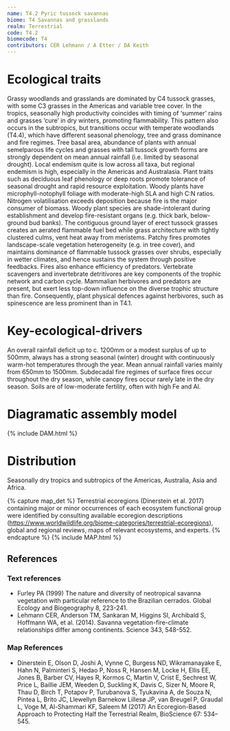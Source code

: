 ```yaml
---
name: T4.2 Pyric tussock savannas
biome: T4 Savannas and grasslands
realm: Terrestrial
code: T4.2
biomecode: T4
contributors: CER Lehmann / A Etter / DA Keith
---
```


# Ecological traits

 Grassy woodlands and grasslands are dominated by C4 tussock grasses, with some C3 grasses in the Americas and variable tree cover. In the tropics, seasonally high productivity coincides with timing of ‘summer’ rains and grasses ‘cure’ in dry winters, promoting flammability. This pattern also occurs in the subtropics, but transitions occur with temperate woodlands (T4.4), which have different seasonal phenology, tree and grass dominance and fire regimes. Tree basal area, abundance of plants with annual semelparous life cycles and grasses with tall tussock growth forms are strongly dependent on mean annual rainfall (i.e. limited by seasonal drought). Local endemism quite is low across all taxa, but regional endemism is high, especially in the Americas and Australasia. Plant traits such as deciduous leaf phenology or deep roots promote tolerance of seasonal drought and rapid resource exploitation. Woody plants have microphyll-notophyll foliage with moderate-high SLA and high C:N ratios. Nitrogen volatilisation exceeds deposition because fire is the major consumer of biomass. Woody plant species are shade-intolerant during establishment and develop fire-resistant organs (e.g. thick bark, below-ground bud banks). The contiguous ground layer of erect tussock grasses creates an aerated flammable fuel bed while grass architecture with tightly clustered culms, vent heat away from meristems. Patchy fires promotes landscape-scale vegetation heterogeneity (e.g. in tree cover), and maintains dominance of flammable tussock grasses over shrubs, especially in wetter climates, and hence sustains the system through positive feedbacks.  Fires also enhance efficiency of predators. Vertebrate scavengers and invertebrate detritivores are key components of the trophic network and carbon cycle. Mammalian herbivores and predators are present, but exert less top-down influence on the diverse trophic structure than fire. Consequently, plant physical defences against herbivores, such as spinescence are less prominent than in T4.1.

# Key-ecological-drivers

An overall rainfall deficit up to c. 1200mm or a modest surplus of up to 500mm, always has a strong seasonal (winter) drought with continuously warm-hot temperatures through the year. Mean annual rainfall varies mainly from 650mm to 1500mm. Subdecadal fire regimes of surface fires occur throughout the dry season, while canopy fires occur rarely late in the dry season. Soils are of low-moderate fertility, often with high Fe and Al.

# Diagramatic assembly model

{% include DAM.html %}

# Distribution

Seasonally dry tropics and subtropics of the Americas, Australia, Asia and Africa.

{% capture map_det %} Terrestrial ecoregions (Dinerstein et al. 2017) containing major or minor occurrences of each ecosystem functional group were identified by consulting available ecoregion descriptions (https://www.worldwildlife.org/biome-categories/terrestrial-ecoregions), global and regional reviews, maps of relevant ecosystems, and experts. {% endcapture %}
{% include MAP.html %}

## References

### Text references

* Furley PA (1999) The nature and diversity of neotropical savanna vegetation with particular reference to the Brazilian cerrados. Global Ecology and Biogeography 8, 223-241.
* Lehmann CER, Anderson TM, Sankaran M, Higgins SI, Archibald S, Hoffmann WA, et al. (2014). Savanna vegetation-fire-climate relationships differ among continents. Science 343, 548-552.

### Map References

* Dinerstein E, Olson D, Joshi A, Vynne C, Burgess ND, Wikramanayake E, Hahn N, Palminteri S, Hedao P, Noss R, Hansen M, Locke H, Ellis EE, Jones B, Barber CV, Hayes R, Kormos C, Martin V, Crist E, Sechrest W, Price L, Baillie JEM, Weeden D, Suckling K, Davis C, Sizer N, Moore R, Thau D, Birch T, Potapov P, Turubanova S, Tyukavina A, de Souza N, Pintea L, Brito JC, Llewellyn Barnekow Lillesø JP, van Breugel P, Graudal L, Voge M, Al-Shammari KF, Saleem M (2017) An Ecoregion-Based Approach to Protecting Half the Terrestrial Realm, BioScience 67: 534–545.
